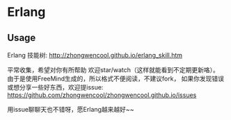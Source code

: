 # Erlang


## Usage

Erlang 技能树: <http://zhongwencool.github.io/erlang_skill.htm>

平常收集，希望对你有所帮助
欢迎star/watch（这样就能看到不定期更新咯）。
由于是使用FreeMind生成的，所以格式不便阅读，不建议fork，
如果你发现错误或想分享一些好东西，欢迎提issue: <https://github.com/zhongwencool/zhongwencool.github.io/issues>

用issue聊聊天也不错呀，愿Erlang越来越好~~
